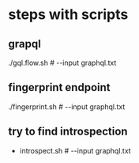 # steps with scripts

## grapql

./gql.flow.sh # --input graphql.txt

## fingerprint endpoint

./fingerprint.sh # --input graphql.txt

## try to find introspection

- introspect.sh # --input graphql.txt
